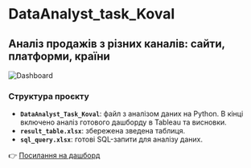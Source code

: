# DataAnalyst_task_Koval

## Аналіз продажів з різних каналів: сайти, платформи, країни

![Dashboard](![image](https://github.com/user-attachments/assets/00c6e80d-3a18-4970-89df-d0a59453c899))

### Структура проєкту
- **`DataAnalyst_Task_Koval`**: файл з аналізом даних на Python. В кінці включено аналіз готового дашборду в Tableau та висновки.
- **`result_table.xlsx`**: збережена зведена таблиця.
- **`sql_query.xlsx`**: готові SQL-запити для аналізу даних.

👉 [Посилання на дашборд](https://public.tableau.com/app/profile/anastasiia.koval8703/viz/SalesDashbord_17318634519150/Dashboard1?publish=yes)

